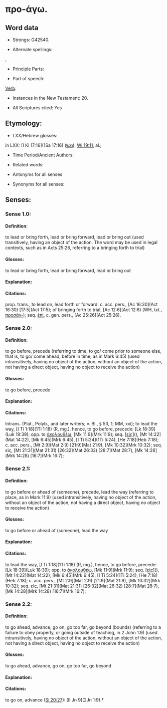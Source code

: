 # προ-άγω.

<!-- Status: S2=NeedsReview -->
<!-- Lexica used for edits: BDAG, FFM, LN, A-S -->

## Word data

* Strongs: G42540.

* Alternate spellings:

,

* Principle Parts: 


* Part of speech: 

[Verb](http://ugg.readthedocs.io/en/latest/verb.html).

* Instances in the New Testament: 20.

* All Scriptures cited: Yes

## Etymology: 


* LXX/Hebrew glosses: 

in LXX: [I Ki 17:16](1Sa 17:16) ([נגשׁ](//en-uhl/H5066)), [Wi 19:11](Wis.19.11), al.;

* Time Period/Ancient Authors: 


* Related words: 

* Antonyms for all senses

* Synonyms for all senses: 


## Senses: 


### Sense  1.0: 

#### Definition: 

to lead or bring forth, lead or bring forward, lead or bring out (used transitively, having an object of the action.  The word may be used in legal contexts, such as in Acts 25:26, referring to a bringing forth to trial)

#### Glosses: 

to lead or bring forth, lead or bring forward, lead or bring out

#### Explanation: 


#### Citations: 

prop. trans., to lead on, lead forth or forward: c. acc. pers., [Ac 16:30](Act 16:30) [17:5](Act 17:5); of bringing forth to trial, [Ac 12:6](Act 12:6) (WH, txt., [προσάγ-]()); seq. [ἐπί](), c. gen. pers., [Ac 25:26](Act 25:26).

### Sense  2.0: 

#### Definition: 
 
to go before, precede (referring to time, to go/ come prior to someone else, that is, to go/ come ahead, before in time, as in Mark 6:45) (used intransitively, having no object of the action, without an object of the action, not having a direct object, having no object to receive the action)

#### Glosses:

to go before, precede

#### Explanation:


#### Citations: 

Intrans. (Plat., Polyb., and later writers; v. Bl., § 53, 1; MM, xxi); to lead the way, [I Ti 1:18](1Ti 1:18) (R, mg.), hence, to go before, precede: [Lk 18:39](Luk 18:39); opp. to [ἀκολουθέω](), [Mk 11:9](Mrk 11:9); seq. [[εἰς]()](), [Mt 14:22](Mat 14:22), [Mk 6:45](Mrk 6:45), [I Ti 5:24](1Ti 5:24), [He 7:18](Heb 7:18); c. acc. pers., [Mt 2:9](Mat 2:9) [21:9](Mat 21:9), [Mk 10:32](Mrk 10:32); seq. εἰς, [Mt 21:31](Mat 21:31) [26:32](Mat 26:32) [28:7](Mat 28:7), [Mk 14:28](Mrk 14:28) [16:7](Mrk 16:7);

### Sense  2.1: 

#### Definition: 

to go before or ahead of (someone), precede, lead the way (referring to place, as in Mark 11:9) (used intransitively, having no object of the action, without an object of the action, not having a direct object, having no object to receive the action)

#### Glosses: 

to go before or ahead of (someone), lead the way

#### Explanation: 


#### Citations: 

to lead the way, [I Ti 1:18](1Ti 1:18) (R, mg.), hence, to go before, precede: [Lk 18:39](Luk 18:39); opp. to [ἀκολουθέω](), [Mk 11:9](Mrk 11:9); seq. [[εἰς]()](), [Mt 14:22](Mat 14:22), [Mk 6:45](Mrk 6:45), [I Ti 5:24](1Ti 5:24), [He 7:18](Heb 7:18); c. acc. pers., [Mt 2:9](Mat 2:9) [21:9](Mat 21:9), [Mk 10:32](Mrk 10:32); seq. εἰς, [Mt 21:31](Mat 21:31) [26:32](Mat 26:32) [28:7](Mat 28:7), [Mk 14:28](Mrk 14:28) [16:7](Mrk 16:7);

### Sense  2.2: 

#### Definition: 

to go ahead, advance, go on, go too far, go beyond (bounds)	 (referring to a failure to obey properly, or going outside of teaching, in 2 John 1:9) (used intransitively, having no object of the action, without an object of the action, not having a direct object, having no object to receive the action)

#### Glosses: 

to go ahead, advance, go on, go too far, go beyond

#### Explanation: 
 

#### Citations: 

to go on, advance ([Si 20:27](Sir.20.27)): [II Jn 9](2Jn 1:9).†